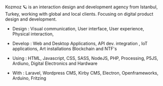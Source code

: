 
Kozmoz 🪐 is an interaction design and development agency from Istanbul, Turkey, working with global and local clients.
Focusing on digital product design and development. 

- Design :
  Visual communication,
  User interface,
  User experience,
  Physical interaction,

- Develop : 
  Web and Desktop Applications,
  API dev. integration , 
  IoT applications,
  Art installations
  Blockchain and NTF's
  
- Using : 
  HTML, Javascript, CSS, SASS,
  NodeJS, 
  PHP,
  Processing, P5JS,
  Ardiuno,
  Digital Electronics and Hardware

- With : 
  Laravel,
  Wordpress CMS,
  Kirby CMS,
  Electron,
  Openframeworks,
  Arduino,
  Fritzing



<!---
kozmozio/kozmozio is a ✨ special ✨ repository because its `README.md` (this file) appears on your GitHub profile.
You can click the Preview link to take a look at your changes.
--->
